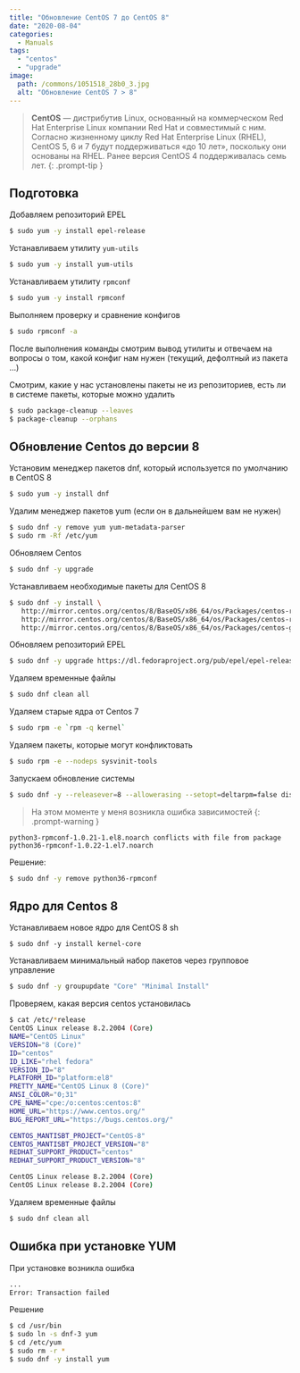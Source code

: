 ```yaml
---
title: "Обновление CentOS 7 до CentOS 8"
date: "2020-08-04"
categories: 
  - Manuals
tags: 
  - "centos"
  - "upgrade"
image:
  path: /commons/1051518_28b0_3.jpg
  alt: "Обновление CentOS 7 > 8"
---
```


> **CentOS** — дистрибутив Linux, основанный на коммерческом Red Hat Enterprise Linux компании Red Hat и совместимый с ним. Согласно жизненному циклу Red Hat Enterprise Linux (RHEL), CentOS 5, 6 и 7 будут поддерживаться «до 10 лет», поскольку они основаны на RHEL. Ранее версия CentOS 4 поддерживалась семь лет.
{: .prompt-tip }

## Подготовка

Добавляем репозиторий EPEL

```sh
$ sudo yum -y install epel-release
```

Устанавливаем утилиту `yum-utils`

```sh
$ sudo yum -y install yum-utils
```

Устанавливаем утилиту `rpmconf`

```sh
$ sudo yum -y install rpmconf
```

Выполняем проверку и сравнение конфигов

```sh
$ sudo rpmconf -a
```

После выполнения команды смотрим вывод утилиты и отвечаем на вопросы о том, какой конфиг нам нужен (текущий, дефолтный из пакета …)

Смотрим, какие у нас установлены пакеты не из репозиториев, есть ли в системе пакеты, которые можно удалить

```sh
$ sudo package-cleanup --leaves
$ package-cleanup --orphans
```

## Обновление Centos до версии 8

Установим менеджер пакетов dnf, который используется по умолчанию в CentOS 8

```sh
$ sudo yum -y install dnf
```

Удалим менеджер пакетов yum (если он в дальнейшем вам не нужен)

```sh
$ sudo dnf -y remove yum yum-metadata-parser
$ sudo rm -Rf /etc/yum
```

Обновляем Centos

```sh
$ sudo dnf -y upgrade
```

Устанавливаем необходимые пакеты для CentOS 8

```sh
$ sudo dnf -y install \
   http://mirror.centos.org/centos/8/BaseOS/x86_64/os/Packages/centos-repos-8.2-2.2004.0.1.el8.x86_64.rpm \
   http://mirror.centos.org/centos/8/BaseOS/x86_64/os/Packages/centos-release-8.2-2.2004.0.1.el8.x86_64.rpm \
   http://mirror.centos.org/centos/8/BaseOS/x86_64/os/Packages/centos-gpg-keys-8.2-2.2004.0.1.el8.noarch.rpm
```

Обновляем репозиторий EPEL

```sh
$ sudo dnf -y upgrade https://dl.fedoraproject.org/pub/epel/epel-release-latest-8.noarch.rpm
```

Удаляем временные файлы

```sh
$ sudo dnf clean all
```

Удаляем старые ядра от Centos 7

```sh
$ sudo rpm -e `rpm -q kernel`
```

Удаляем пакеты, которые могут конфликтовать

```sh
$ sudo rpm -e --nodeps sysvinit-tools
```

Запускаем обновление системы

```sh
$ sudo dnf -y --releasever=8 --allowerasing --setopt=deltarpm=false distro-sync
```

> На этом моменте у меня возникла ошибка зависимостей
{: .prompt-warning }

```
python3-rpmconf-1.0.21-1.el8.noarch conflicts with file from package python36-rpmconf-1.0.22-1.el7.noarch
```

Решение:

```sh
$ sudo dnf -y remove python36-rpmconf
```

## Ядро для Centos 8

Устанавливаем новое ядро для CentOS 8
sh
```
$ sudo dnf -y install kernel-core
```

Устанавливаем минимальный набор пакетов через групповое управление

```sh
$ sudo dnf -y groupupdate "Core" "Minimal Install"
```

Проверяем, какая версия centos установилась

```sh
$ cat /etc/*release
CentOS Linux release 8.2.2004 (Core) 
NAME="CentOS Linux"
VERSION="8 (Core)"
ID="centos"
ID_LIKE="rhel fedora"
VERSION_ID="8"
PLATFORM_ID="platform:el8"
PRETTY_NAME="CentOS Linux 8 (Core)"
ANSI_COLOR="0;31"
CPE_NAME="cpe:/o:centos:centos:8"
HOME_URL="https://www.centos.org/"
BUG_REPORT_URL="https://bugs.centos.org/"

CENTOS_MANTISBT_PROJECT="CentOS-8"
CENTOS_MANTISBT_PROJECT_VERSION="8"
REDHAT_SUPPORT_PRODUCT="centos"
REDHAT_SUPPORT_PRODUCT_VERSION="8"

CentOS Linux release 8.2.2004 (Core) 
CentOS Linux release 8.2.2004 (Core) 
```

Удаляем временные файлы

```sh
$ sudo dnf clean all
```

## Ошибка при установке YUM

При установке возникла ошибка

```sh
...
Error: Transaction failed
```

Решение

```sh
$ cd /usr/bin
$ sudo ln -s dnf-3 yum
$ cd /etc/yum
$ sudo rm -r *
$ sudo dnf -y install yum
```
